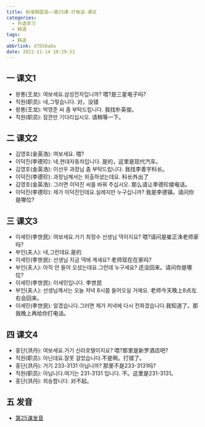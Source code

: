 ```yaml
---
title: 标准韩国语——第25课-打电话-课文
categories:
  - 外语学习
  - 韩语
tags:
  - 韩语
abbrlink: d7b50a8a
date: 2022-11-14 10:29:53
---
```

## 一 课文1

* 왕룡(王龙): 여보세요.삼성전자입니까?  喂?是三星电子吗?
* 직원(职员): 네,그렇습니다. 对，没错
* 왕룡(王龙): 박영준 씨 좀 부탁드립니다. 我找朴英俊。
* 직원(职员): 잠깐만 기다리십시오. 请稍等一下。

<!--more-->

## 二 课文2

* 김영호(金英浩): 여보세요. 喂?
* 이덕진(李德珍): 네,현대자동차입니다. 是的，这里是现代汽车。
* 김영호(金英浩): 이선우 과장님 좀 부탁드립니다. 我找李善宇科长。
* 이덕진(李德珍): 과장님께서는 외출하셨는데요. 科长外出了
* 김영호(金英浩): 그러면 이덕진 씨를 바꿔 주십시오. 那么请让李德珍接电话。
* 이덕진(李德珍): 제가 이덕진인데요.실례지만 누구십니까?  我是李德镇。请问你是哪位?

## 三 课文3

* 이세민(李世民): 여보세요.거기 최정수 선생님 댁이지요? 喂?请问是崔正洙老师家吗?
* 부인(夫人): 네,그런데요.是的
* 이세민(李世民): 선생님 지금 댁에 계새요? 老师现在在家吗?
* 부인(夫人): 아직 안 들어 오셨는데요.그런데 누구세요? 还没回来。请问你是哪位?
* 이세민(李世民): 이세민입니다. 李世民
* 부인(夫人): 선생님께서는 오늘 저녁 8시쯤 들어오실 거예요. 老师今天晚上8点左右会回来。
* 이세민(李世民): 알겠습니다.그러면 제가 저녁에 다시 전화겠습니다.我知道了。那我晚上再给你打电话。

## 四 课文4

* 홍단(洪丹): 여보세요.거기 신라호텔이지요? 喂?那里是新罗酒店吧?
* 직원(职员): 아닌데요.잘못 걸었습니다.不是啊。打错了。
* 홍단(洪丹): 거기 233-3131 아닙니까?  那里不是233-3131吗?
* 직원(职员): 아닙니다.여기는 231-3131 입니다. 不。这里是231-3131。
* 홍단(洪丹):  죄송합니다. 对不起。

## 五 发音

* [第25课发音][1]



[1]:https://biz.cli.im/test/MN485339?coding=I4eosu&qrurl=http%3A%2F%2Fqr31.cn%2FI4eosu&gtype=2